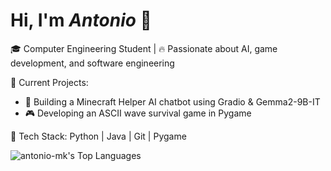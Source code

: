 # Hi, I'm *Antonio* 👋
🎓 Computer Engineering Student | 🔥 Passionate about AI, game development, and software engineering  

🚀 Current Projects:  
- 🤖 Building a Minecraft Helper AI chatbot using Gradio & Gemma2-9B-IT  
- 🎮 Developing an ASCII wave survival game in Pygame  

🔧 Tech Stack: Python | Java | Git | Pygame

![antonio-mk's Top Languages](https://github-readme-stats.vercel.app/api/top-langs/?username=antonio-mk&theme=tokyonight&show_icons=true&hide_border=true&layout=compact)
